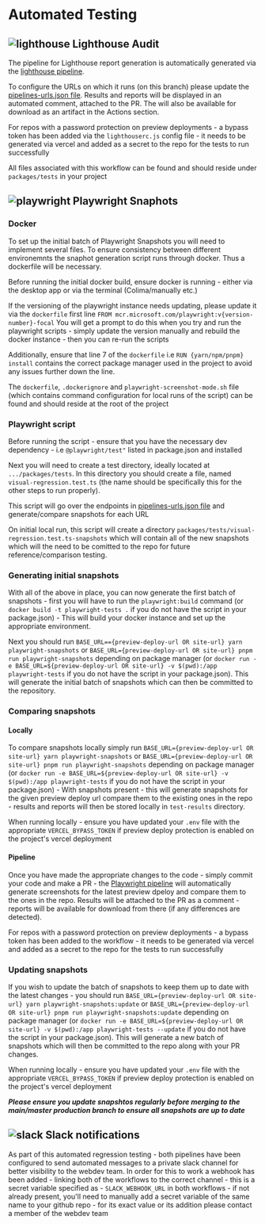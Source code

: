 
# Automated Testing

## ![lighthouse](https://github.com/user-attachments/assets/1539ed67-4c0b-4292-b198-c263cf22cd24) Lighthouse Audit

The pipeline for Lighthouse report generation is automatically generated via the [lighthouse pipeline](../../.github/workflows/light-house-ci.yml).

To configure the URLs on which it runs (on this branch) please update the [pipelines-urls.json file](pipelines-urls.json). Results and reports will be displayed in an automated comment, attached to the PR. The will also be available for download as an artifact in the Actions section.

For repos with a password protection on preview deployments - a bypass token has been added via the `lighthouserc.js` config file - it needs to be generated via vercel and added as a secret to the repo for the tests to run successfully

All files associated with this workflow can be found and should reside under `packages/tests` in your project

## ![playwright](https://github.com/user-attachments/assets/26a8c7e3-4b28-4c2e-9438-ead22c8c1f31) Playwright Snaphots

### Docker

To set up the initial batch of Playwright Snapshots you will need to implement several files. To ensure consistency between different environemnts the snaphot generation script runs through docker. Thus a dockerfile will be necessary.

Before running the initial docker build, ensure docker is running - either via the desktop app or via the terminal (Colima/manually etc.)

If the versioning of the playwright instance needs updating, please update it via the `dockerfile` first line
```FROM mcr.microsoft.com/playwright:v{version-number}-focal```
You will get a prompt to do this when you try and run the playwright scripts - simply update the version manually and rebuild the docker instance - then you can re-run the scripts

Additionally, ensure that line 7 of the `dockerfile` i.e `RUN {yarn/npm/pnpm} install` contains the correct package manager used in the project to avoid any issues further down the line.

The `dockerfile`, `.dockerignore` and `playwright-screenshot-mode.sh` file (which contains command configuration for local runs of the script) can be found and should reside at the root of the project

### Playwright script

Before running the script - ensure that you have the necessary dev dependency - i.e `@playwright/test"` listed in package.json and installed

Next you will need to create a test directory, ideally located at `.../packages/tests`. In this directory you should create a file, named `visual-regression.test.ts` (the name should be specifically this for the other steps to run properly).

This script will go over the endpoints in [pipelines-urls.json file](pipelines-urls.json) and generate/compare snapshots for each URL

On initial local run, this script will create a directory `packages/tests/visual-regression.test.ts-snapshots` which will contain all of the new snapshots which will the need to be comitted to the repo for future reference/comparison testing.

### Generating initial snapshots

With all of the above in place, you can now generate the first batch of snapshots - first you will have to run the `playwright:build` command (or `docker build -t playwright-tests .` if you do not have the script in your package.json) - This will build your docker instance and set up the appropriate environment.

Next you should run `BASE_URL=={preview-deploy-url OR site-url} yarn playwright-snapshots` or `BASE_URL={preview-deploy-url OR site-url} pnpm run playwright-snapshots` depending on package manager (or `docker run -e BASE_URL=${preview-deploy-url OR site-url} -v $(pwd):/app playwright-tests` if you do not have the script in your package.json). This will generate the initial batch of snapshots which can then be committed to the repository.

### Comparing snapshots

#### Locally

To compare snapshots locally simply run `BASE_URL={preview-deploy-url OR site-url} yarn playwright-snapshots` or `BASE_URL={preview-deploy-url OR site-url} pnpm run playwright-snapshots` depending on package manager (or `docker run -e BASE_URL=${preview-deploy-url OR site-url} -v $(pwd):/app playwright-tests` if you do not have the script in your package.json) - With snapshots present - this will generate snapshots for the given preview deploy url compare them to the existing ones in the repo - results and reports will then be stored locally in `test-results` directory.

When running locally - ensure you have updated your `.env` file with the appropriate `VERCEL_BYPASS_TOKEN` if preview deploy protection is enabled on the project's vercel deployment

#### Pipeline

Once you have made the appropriate changes to the code - simply commit your code and make a PR - the [Playwright pipeline](../../.github/workflows/playwright-visual-regression.yml) will automatically generate screenshots for the latest preview dpeloy and compare them to the ones in the repo. Results will be attached to the PR as a comment - reports will be available for download from there (if any differences are detected).

For repos with a password protection on preview deployments - a bypass token has been added to the workflow - it needs to be generated via vercel and added as a secret to the repo for the tests to run successfully

### Updating snapshots

If you wish to update the batch of snapshots to keep them up to date with the latest changes - you should run `BASE_URL={preview-deploy-url OR site-url} yarn playwright-snapshots:update` or `BASE_URL={preview-deploy-url OR site-url} pnpm run playwright-snapshots:update` depending on package manager (or `docker run -e BASE_URL=${preview-deploy-url OR site-url} -v $(pwd):/app playwright-tests --update` if you do not have the script in your package.json). This will generate a new batch of snapshots which will then be committed to the repo along with your PR changes.

When running locally - ensure you have updated your `.env` file with the appropriate `VERCEL_BYPASS_TOKEN` if preview deploy protection is enabled on the project's vercel deployment

***Please ensure you update snapshtos regularly before merging to the main/master production branch to ensure all snapshots are up to date***

## ![slack](https://github.com/user-attachments/assets/d7ecec42-d7de-4597-8be1-378a18f740e8) Slack notifications

As part of this automated regression testing - both pipelines have been configured to send automated messages to a private slack channel for better visibility to the webdev team. In order for this to work a webhook has been added - linking both of the workflows to the correct channel - this is a secret variable specified as - `SLACK_WEBHOOK_URL` in both workflows - if not already present, you'll need to manually add a secret variable of the same name to your github repo - for its exact value or its addition please contact a member of the webdev team
